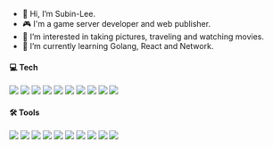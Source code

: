 - 👋 Hi, I’m Subin-Lee.
- 🎮 I'm a game server developer and web publisher.
- 👀 I’m interested in taking pictures, traveling and watching movies.
- 🌱 I’m currently learning Golang, React and Network.

<!---
Lee-Binny/Lee-Binny is a ✨ special ✨ repository because its `README.md` (this file) appears on your GitHub profile.
You can click the Preview link to take a look at your changes.
--->

<h4>💻 Tech</h4>
<p>
  <img src="https://img.shields.io/badge/Go-00ADD8?style=flat-square&logo=Go&logoColor=white"/>
  <img src="https://img.shields.io/badge/C-A8B9CC?style=flat-square&logo=C&logoColor=white"/>
  <img src="https://img.shields.io/badge/HTML5-E34F26?style=flat-square&logo=HTML5&logoColor=white"/>
  <img src="https://img.shields.io/badge/CSS3-157286?style=flat-square&logo=CSS3&logoColor=white"/>
  <img src="https://img.shields.io/badge/JavaScript-F7DF1E?style=flat-square&logo=JavaScript&logoColor=white"/>
  <img src="https://img.shields.io/badge/React-61DAFB?style=flat-square&logo=React&logoColor=white"/>
  <img src="https://img.shields.io/badge/Node.JS-339933?style=flat-square&logo=Node.JS&logoColor=white"/>
  <img src="https://img.shields.io/badge/PHP-777BB4?style=flat-square&logo=PHP&logoColor=white"/>
  <img src="https://img.shields.io/badge/Pug-AB6454?style=flat-square&logo=Pug&logoColor=white"/>
  <img src="https://img.shields.io/badge/MySQL-4479A1?style=flat-square&logo=MySQL&logoColor=white"/>
</p>

<h4>🛠 Tools</h4>
<p>
  <img src="https://img.shields.io/badge/Postman-FF6C37?style=flat-square&logo=Postman&logoColor=white"/>
  <img src="https://img.shields.io/badge/Jenkins-D24939?style=flat-square&logo=Jenkins&logoColor=white"/>
  <img src="https://img.shields.io/badge/GitHub-181717?style=flat-square&logo=GitHub&logoColor=white"/>
  <img src="https://img.shields.io/badge/Bitbucket-0052CC?style=flat-square&logo=Bitbucket&logoColor=white"/>
  <img src="https://img.shields.io/badge/Atom-66595C?style=flat-square&logo=Atom&logoColor=white"/>
  <img src="https://img.shields.io/badge/Sublime Text-FF9800?style=flat-square&logo=Sublime-Text&logoColor=white"/>
  <img src="https://img.shields.io/badge/IntelliJ-000000?style=flat-square&logo=IntelliJ-IDEA&logoColor=white"/>
  <img src="https://img.shields.io/badge/Visual Studio-5C2D91?style=flat-square&logo=Visual-Studio&logoColor=white"/>
  <img src="https://img.shields.io/badge/Visual Studio Code-007ACC?style=flat-square&logo=Visual-Studio-Code&logoColor=white"/>
  <img src="https://img.shields.io/badge/Potoshop-31ABFF?style=flat-square&logo=Adobe-Photoshop&logoColor=white"/>
</p>

<p>
  <a herf="https://lee-binny.github.io/Portfolio"><img src="https://img.shields.io/badge/Portfolio-FF6C37?style=flat-square&logoColor=white/></a>
</p>


